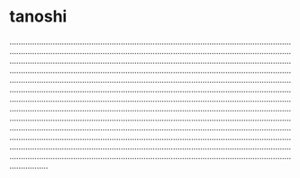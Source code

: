 # tanoshi
.............................................................................................................................................................................................................................................................................................................................................................................................................................................................................................................................................................................................................................................................................................................................................................................................................................................................................................................................................................................................................................................................................................................................................................................................................................................................................................................................................................................................................................................................................................................................................................................................................................................................................................